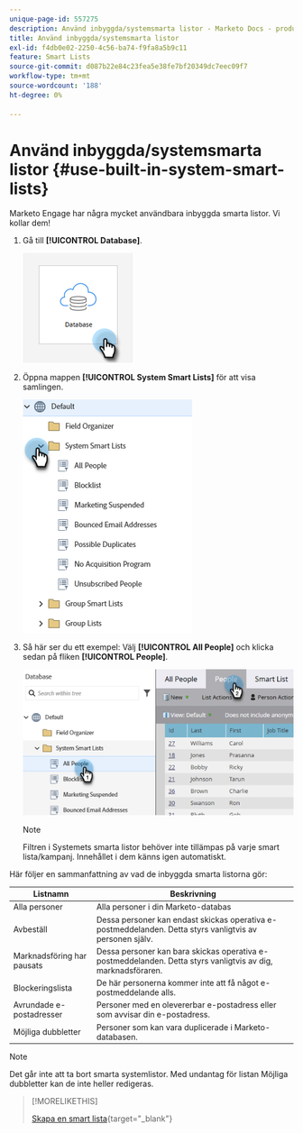 ```yaml
---
unique-page-id: 557275
description: Använd inbyggda/systemsmarta listor - Marketo Docs - produktdokumentation
title: Använd inbyggda/systemsmarta listor
exl-id: f4db0e02-2250-4c56-ba74-f9fa8a5b9c11
feature: Smart Lists
source-git-commit: d087b22e84c23fea5e38fe7bf20349dc7eec09f7
workflow-type: tm+mt
source-wordcount: '188'
ht-degree: 0%

---
```


# Använd inbyggda/systemsmarta listor {#use-built-in-system-smart-lists}

Marketo Engage har några mycket användbara inbyggda smarta listor. Vi kollar dem!

1. Gå till **[!UICONTROL Database]**.

   ![](assets/use-built-in-system-smart-lists-1.png)

1. Öppna mappen **[!UICONTROL System Smart Lists]** för att visa samlingen.

   ![](assets/use-built-in-system-smart-lists-2.png)

1. Så här ser du ett exempel: Välj **[!UICONTROL All People]** och klicka sedan på fliken **[!UICONTROL People]**.

   ![](assets/use-built-in-system-smart-lists-3.png)

   >[!NOTE]
   >
   >Filtren i Systemets smarta listor behöver inte tillämpas på varje smart lista/kampanj. Innehållet i dem känns igen automatiskt.

Här följer en sammanfattning av vad de inbyggda smarta listorna gör:

<table><thead>
  <tr>
    <th>Listnamn</th>
    <th>Beskrivning</th>
  </tr></thead>
<tbody>
  <tr>
    <td>Alla personer</td>
    <td>Alla personer i din Marketo-databas</td>
  </tr>
  <tr>
    <td>Avbeställ</td>
    <td>Dessa personer kan endast skickas operativa e-postmeddelanden. Detta styrs vanligtvis av personen själv.</td>
  </tr>
  <tr>
    <td>Marknadsföring har pausats</td>
    <td>Dessa personer kan bara skickas operativa e-postmeddelanden. Detta styrs vanligtvis av dig, marknadsföraren.</td>
  </tr>
  <tr>
    <td>Blockeringslista</td>
    <td>De här personerna kommer inte att få något e-postmeddelande alls.</td>
  </tr>
  <tr>
    <td>Avrundade e-postadresser</td>
    <td>Personer med en olevererbar e-postadress eller som avvisar din e-postadress.</td>
  </tr>
  <tr>
    <td>Möjliga dubbletter</td>
    <td>Personer som kan vara duplicerade i Marketo-databasen.</td>
  </tr>
</tbody>
</table>

>[!NOTE]
>
>Det går inte att ta bort smarta systemlistor. Med undantag för listan Möjliga dubbletter kan de inte heller redigeras.

>[!MORELIKETHIS]
>
>[Skapa en smart lista](/help/marketo/product-docs/core-marketo-concepts/smart-lists-and-static-lists/creating-a-smart-list/create-a-smart-list.md){target="_blank"}
